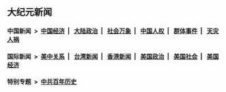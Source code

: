 ## 大纪元新闻

#### 中国新闻 &nbsp;>&nbsp; [中国经济](indexes/ncid283/README.md?08220445) &nbsp;| &nbsp; [大陆政治](indexes/ncid277/README.md?08220445) &nbsp;| &nbsp; [社会万象](indexes/ncid282/README.md?08220445) &nbsp;| &nbsp; [中国人权](indexes/ncid278/README.md?08220445) &nbsp;| &nbsp; [群体事件](indexes/ncid279/README.md?08220445) &nbsp;| &nbsp; [天灾人祸](indexes/ncid280/README.md?08220445)

#### 国际新闻 &nbsp;>&nbsp; [美中关系](indexes/nf1412576/README.md?08220445) &nbsp;| &nbsp; [台湾新闻](indexes/ncid1349361/README.md?08220445) &nbsp;| &nbsp; [香港新闻](indexes/ncid1349362/README.md?08220445) &nbsp;| &nbsp; [美国政治](indexes/ncid1078159/README.md?08220445) &nbsp;| &nbsp; [美国社会](indexes/ncid1078160/README.md?08220445) &nbsp;| &nbsp; [美国经济](indexes/ncid1078158/README.md?08220445)

#### 特别专题 &nbsp;>&nbsp; [中共百年历史](https://github.com/easy2view/epoch-special/blob/master/README.md?08220445)  
